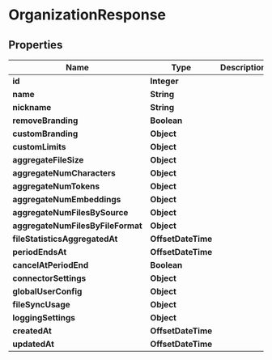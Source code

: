 

# OrganizationResponse


## Properties

| Name | Type | Description | Notes |
|------------ | ------------- | ------------- | -------------|
|**id** | **Integer** |  |  |
|**name** | **String** |  |  |
|**nickname** | **String** |  |  |
|**removeBranding** | **Boolean** |  |  |
|**customBranding** | **Object** |  |  |
|**customLimits** | **Object** |  |  |
|**aggregateFileSize** | **Object** |  |  |
|**aggregateNumCharacters** | **Object** |  |  |
|**aggregateNumTokens** | **Object** |  |  |
|**aggregateNumEmbeddings** | **Object** |  |  |
|**aggregateNumFilesBySource** | **Object** |  |  |
|**aggregateNumFilesByFileFormat** | **Object** |  |  |
|**fileStatisticsAggregatedAt** | **OffsetDateTime** |  |  |
|**periodEndsAt** | **OffsetDateTime** |  |  |
|**cancelAtPeriodEnd** | **Boolean** |  |  |
|**connectorSettings** | **Object** |  |  |
|**globalUserConfig** | **Object** |  |  |
|**fileSyncUsage** | **Object** |  |  |
|**loggingSettings** | **Object** |  |  |
|**createdAt** | **OffsetDateTime** |  |  |
|**updatedAt** | **OffsetDateTime** |  |  |



